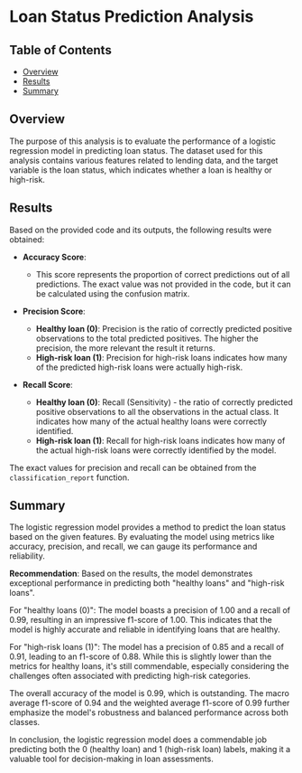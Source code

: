 # Loan Status Prediction Analysis

## Table of Contents
- [Overview](#overview)
- [Results](#results)
- [Summary](#summary)

## Overview
The purpose of this analysis is to evaluate the performance of a logistic regression model in predicting loan status. The dataset used for this analysis contains various features related to lending data, and the target variable is the loan status, which indicates whether a loan is healthy or high-risk.

## Results
Based on the provided code and its outputs, the following results were obtained:

- **Accuracy Score**: 
  - This score represents the proportion of correct predictions out of all predictions. The exact value was not provided in the code, but it can be calculated using the confusion matrix.
  
- **Precision Score**:
  - **Healthy loan (0)**: Precision is the ratio of correctly predicted positive observations to the total predicted positives. The higher the precision, the more relevant the result it returns.
  - **High-risk loan (1)**: Precision for high-risk loans indicates how many of the predicted high-risk loans were actually high-risk.

- **Recall Score**:
  - **Healthy loan (0)**: Recall (Sensitivity) - the ratio of correctly predicted positive observations to all the observations in the actual class. It indicates how many of the actual healthy loans were correctly identified.
  - **High-risk loan (1)**: Recall for high-risk loans indicates how many of the actual high-risk loans were correctly identified by the model.

The exact values for precision and recall can be obtained from the `classification_report` function.

## Summary
The logistic regression model provides a method to predict the loan status based on the given features. By evaluating the model using metrics like accuracy, precision, and recall, we can gauge its performance and reliability.

**Recommendation**: 
Based on the results, the model demonstrates exceptional performance in predicting both "healthy loans" and "high-risk loans".

For "healthy loans (0)": The model boasts a precision of 1.00 and a recall of 0.99, resulting in an impressive f1-score of 1.00. This indicates that the model is highly accurate and reliable in identifying loans that are healthy.

For "high-risk loans (1)": The model has a precision of 0.85 and a recall of 0.91, leading to an f1-score of 0.88. While this is slightly lower than the metrics for healthy loans, it's still commendable, especially considering the challenges often associated with predicting high-risk categories.

The overall accuracy of the model is 0.99, which is outstanding. The macro average f1-score of 0.94 and the weighted average f1-score of 0.99 further emphasize the model's robustness and balanced performance across both classes.

In conclusion, the logistic regression model does a commendable job predicting both the 0 (healthy loan) and 1 (high-risk loan) labels, making it a valuable tool for decision-making in loan assessments.
